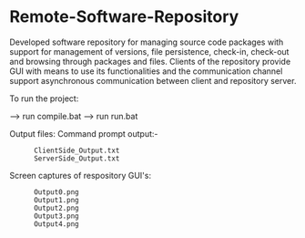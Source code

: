 # Remote-Software-Repository
Developed software repository for managing source code packages with support for management of versions, file persistence, check-in, check-out and browsing through packages and files.
Clients of the repository provide GUI with means to use its functionalities and the communication channel support asynchronous communication between client and repository server. 


To run the project:

--> run compile.bat --> run run.bat

Output files:
  Command prompt output:-
  
          ClientSide_Output.txt
          ServerSide_Output.txt
          
   Screen captures of respository GUI's:
   
          Output0.png
          Output1.png
          Output2.png
          Output3.png
          Output4.png
          
